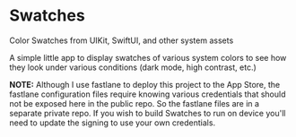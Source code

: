 # Swatches
Color Swatches from UIKit, SwiftUI, and other system assets

A simple little app to display swatches of various system colors to see how they look under various conditions (dark mode, high contrast, etc.)

**NOTE:** Although I use fastlane to deploy this project to the App Store, the fastlane configuration files require knowing various credentials that should not be exposed here in the public repo. So the fastlane files are in a separate private repo. If you wish to build Swatches to run on device you'll need to update the signing to use your own credentials.

